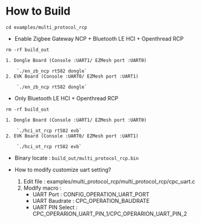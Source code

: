 # How to Build
`cd examples/multi_protocol_rcp`
* Enable Zigbee Gateway NCP + Bluetooth LE HCI + Openthread RCP

`rm -rf build_out`

    1. Dongle Board (Console :UART1/ EZMesh port :UART0)

        `./en_zb_ncp rt582 dongle`
    2. EVK Board (Console :UART0/ EZMesh port :UART1)

        `./en_zb_ncp rt582 dongle`

* Only Bluetooth LE HCI + Openthread RCP

`rm -rf build_out`

    1. Dongle Board (Console :UART1/ EZMesh port :UART0)

        `./hci_ot_rcp rt582 evb`
    2. EVK Board (Console :UART0/ EZMesh port :UART1)

        `./hci_ot_rcp rt582 evb`

* Binary locate : ``build_out/multi_protocol_rcp.bin``

* How to modify customize uart setting?

    1. Edit file : examples/multi_protocol_rcp/multi_protocol_rcp/cpc_uart.c
    2. Modify macro : 
        * UART Port : CONFIG_OPERATION_UART_PORT
        * UART Baudrate : CPC_OPERATION_BAUDRATE
        * UART PIN Select : CPC_OPERARION_UART_PIN_1/CPC_OPERARION_UART_PIN_2
